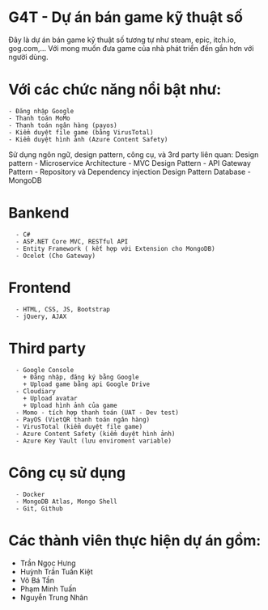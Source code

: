 # G4T - Dự án bán game kỹ thuật số
Đây là dự án bán game kỹ thuật số tương tự như steam, epic, itch.io, gog.com,... Với mong muốn đưa game của nhà phát triển đến gần hơn với người dùng. 
  # Với các chức năng nổi bật như: 
    - Đăng nhập Google
    - Thanh toán MoMo
    - Thanh toán ngân hàng (payos)
    - Kiểm duyệt file game (bằng VirusTotal)
    - Kiểm duyệt hình ảnh (Azure Content Safety)
  Sử dụng ngôn ngữ, design pattern, công cụ, và 3rd party liên quan:
  Design pattern
      - Microservice Architecture
      - MVC Design Pattern
      - API Gateway Pattern 
      - Repository và Dependency injection Design Pattern
  Database
      - MongoDB
  # Bankend
      - C#
      - ASP.NET Core MVC, RESTful API
      - Entity Framework ( kết hợp với Extension cho MongoDB)
      - Ocelot (Cho Gateway)
  # Frontend
      - HTML, CSS, JS, Bootstrap
      - jQuery, AJAX
  # Third party
      - Google Console
        + Đăng nhập, đăng ký bằng Google
        + Upload game bằng api Google Drive
      - Cloudiary
        + Upload avatar
        + Upload hình ảnh của game
      - Momo - tích hợp thanh toán (UAT - Dev test)
      - PayOS (VietQR thanh toán ngân hàng)
      - VirusTotal (kiểm duyệt file game)
      - Azure Content Safety (kiểm duyệt hình ảnh)
      - Azure Key Vault (lưu enviroment variable)
  # Công cụ sử dụng
      - Docker
      - MongoDB Atlas, Mongo Shell
      - Git, Github

# Các thành viên thực hiện dự án gồm:
  - Trần Ngọc Hưng
  - Huỳnh Trần Tuấn Kiệt
  - Võ Bá Tần
  - Phạm Minh Tuấn
  - Nguyễn Trung Nhân
